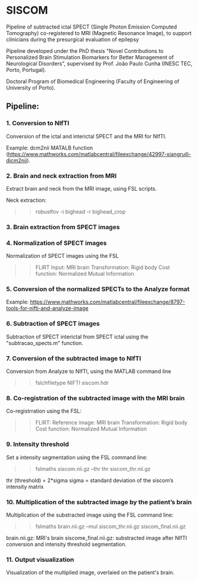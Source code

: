# SISCOM
Pipeline of subtracted ictal SPECT (Single Photon Emission Computed Tomography) co-registered to MRI (Magnetic Resonance Image), to support clinicians during the presurgical evaluation of epilepsy

Pipeline developed under the PhD thesis "Novel Contributions to Personalized Brain Stimulation Biomarkers for Better Management of Neurological Disorders", supervised by Prof. João Paulo Cunha (INESC TEC, Porto, Portugal).

Doctoral Program of Biomedical Engineering (Faculty of Engineering of University of Porto).


## Pipeline:

### 1. Conversion to NIfTI
Conversion of the ictal and interictal SPECT and the MRI for NIfTI.

Example: dcm2nii MATALB function (https://www.mathworks.com/matlabcentral/fileexchange/42997-xiangruili-dicm2nii).

### 2. Brain and neck extraction from MRI
Extract brain and neck from the MRI image, using FSL scripts.

Neck extraction:
>> robustfov -i bighead -r bighead_crop


### 3. Brain extraction from SPECT images

### 4. Normalization of SPECT images
Normalization of SPECT images using the FSL
>> FLIRT
>> Input: MRI brain
>> Transformation: Rigid body
>> Cost function: Normalized Mutual Information

### 5. Conversion of the normalized SPECTs to the Analyze format

Example: https://www.mathworks.com/matlabcentral/fileexchange/8797-tools-for-nifti-and-analyze-image

### 6. Subtraction of SPECT images
Subtraction of SPECT interictal from SPECT ictal using the "subtracao_spects.m" function.

### 7. Conversion of the subtracted image to NIfTI
Conversion from Analyze to NIfTI, using the MATLAB command line
>> fslchfiletype NIFTI siscom.hdr

### 8. Co-registration of the subtracted image with the MRI brain
Co-registrration using the FSL:
>> FLIRT:
>> Reference image: MRI brain
>> Transformation: Rigid body
>> Cost function: Normalized Mutual Information

### 9. Intensity threshold
Set a intensity segmentation using the FSL command line:
>> fslmaths siscom.nii.gz –thr thr siscom_thr.nii.gz

thr (threshold) = 2*sigma
sigma = standard deviation of the siscom’s intensity matrix

### 10. Multiplication of the subtracted image by the patient’s brain
Multiplication of the substracted image using the FSL command line:
>> fslmaths brain.nii.gz –mul siscom_thr.nii.gz siscom_final.nii.gz

brain.nii.gz: MRI's brain
siscome_final.nii.gz: substracted image after NIfTI conversion and intensity threshold segmentation.

### 11. Output visualization
Visualization of the multiplied image, overlaied on the patient's brain.










